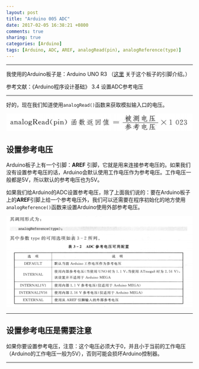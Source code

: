 ```yaml
---
layout: post
title: "Arduino 005 ADC"
date: 2017-02-05 16:38:21 +0800
comments: true
sharing: true
categories: [Arduino]
tags: [Arduino, ADC, AREF, analogRead(pin), analogReference(type)]
---
```



----------

我使用的Arduino板子是：Arduino UNO R3 （[这里](http://www.aobosir.com/blog/2017/02/05/Arduino-UNO-R3-pin-definition/) 关于这个板子的引脚介绍。）

参考文献：《Arduino程序设计基础》 3.4 设置ADC参考电压


----------

好的，现在我们知道使用`analogRead()`函数来获取模拟输入口的电压。

![Alt text](/images/2017-2-5-Arduino-ADC-AREF/1486283071912.png)


## 设置参考电压

Arduino板子上有一个引脚：**AREF** 引脚，它就是用来连接参考电压的。如果我们没有设置参考电压的话，Arduino会默认使用工作电压作为参考电压。工作电压一般都是5V，所以默认的参考电压也为5V。

如果我们给Arduino的ADC设置参考电压，除了上面我们说的：要在Arduino板子上的**AREF**引脚上给一个参考电压外，我们可以还需要在程序初始化的地方使用`analogReference()`函数来设置Arduino使用外部参考电压。

![Alt text](/images/2017-2-5-Arduino-ADC-AREF/1486283448260.png)


----------

## 设置参考电压是需要注意

如果你要设置参考电压，注意：这个电压必须大于0，并且小于当前的工作电压（Arduino的工作电压一般为5V），否则可能会损坏Arduino控制器。


----------



